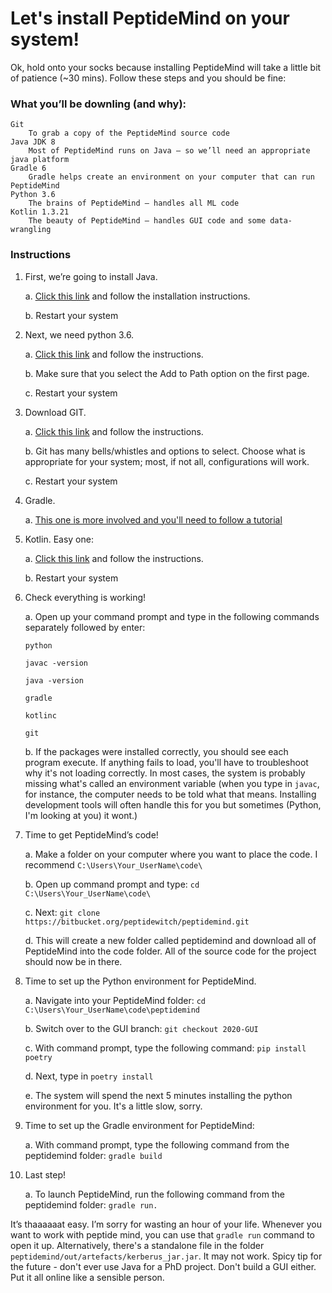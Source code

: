 # Let's install PeptideMind on your system!

Ok, hold onto your socks because installing PeptideMind will take a little bit of patience (~30 mins). Follow these steps and you should be fine:

### What you’ll be downling (and why):
	Git
		To grab a copy of the PeptideMind source code
	Java JDK 8
		Most of PeptideMind runs on Java – so we’ll need an appropriate java platform
    Gradle 6
	    Gradle helps create an environment on your computer that can run PeptideMind 
    Python 3.6
	    The brains of PeptideMind – handles all ML code
	Kotlin 1.3.21
		The beauty of PeptideMind – handles GUI code and some data-wrangling

### Instructions
1.	First, we’re going to install Java.

    a. [Click this link](https://github.com/AdoptOpenJDK/openjdk8-binaries/releases/download/jdk8u265-b01/OpenJDK8U-jdk_x64_windows_hotspot_8u265b01.msi) and follow the installation instructions.

    b. Restart your system

2.	Next, we need python 3.6.

    a. [Click this link](https://www.python.org/ftp/python/3.6.7/python-3.6.7-amd64.exe) and follow the instructions.

    b. Make sure that you select the Add to Path option on the first page.

    c. Restart your system

3.	Download GIT.

    a. [Click this link](https://github.com/git-for-windows/git/releases/download/v2.28.0.windows.1/Git-2.28.0-64-bit.exe) and follow the instructions.

    b. Git has many bells/whistles and options to select. Choose what is appropriate for your system; most, if not all, configurations will work.

    c. Restart your system

4.	Gradle.

    a. [This one is more involved and you'll need to follow a tutorial](https://docs.gradle.org/current/userguide/installation.html)
    
5.	Kotlin. Easy one:

    a. [Click this link](https://github.com/JetBrains/kotlin/releases/download/v1.3.21/kotlin-native-windows-1.3.21.zip) and follow the instructions.

    b. Restart your system

6.	Check everything is working!

    a.	Open up your command prompt and type in the following commands separately followed by enter:

    `python`

    `javac -version`

    `java -version`

    `gradle`

    `kotlinc`

    `git`

    b.	If the packages were installed correctly, you should see each program execute. If anything fails to load, you'll have to troubleshoot why it's not loading correctly. In most cases, the system is probably missing what's called an environment variable (when you type in `javac`, for instance, the computer needs to be told what that means. Installing development tools will often handle this for you but sometimes (Python, I'm looking at you) it wont.)

7.	Time to get PeptideMind’s code!

    a.	Make a folder on your computer where you want to place the code. I recommend `C:\Users\Your_UserName\code\`

    b.	Open up command prompt and type: `cd C:\Users\Your_UserName\code\`

    c.	Next: `git clone https://bitbucket.org/peptidewitch/peptidemind.git`

    d.	This will create a new folder called peptidemind and download all of PeptideMind into the code folder. All of the source code for the project should now be in there.

8.	Time to set up the Python environment for PeptideMind.

    a.  Navigate into your PeptideMind folder: `cd C:\Users\Your_UserName\code\peptidemind`

    b.  Switch over to the GUI branch: `git checkout 2020-GUI`

    c.	With command prompt, type the following command: `pip install poetry`

    d.	Next, type in `poetry install`

    e.  The system will spend the next 5 minutes installing the python environment for you. It's a little slow, sorry.

9.	Time to set up the Gradle environment for PeptideMind:

    a.	With command prompt, type the following command from the peptidemind folder: `gradle build`

10.	Last step!

    a.	To launch PeptideMind, run the following command from the peptidemind folder: `gradle run.`


It’s thaaaaaat easy. I’m sorry for wasting an hour of your life. Whenever you want to work with peptide mind, you can use that `gradle run` command to open it up. Alternatively, there's a standalone file in the folder `peptidemind/out/artefacts/kerberus_jar.jar`. It may not work. Spicy tip for the future - don't ever use Java for a PhD project. Don't build a GUI either. Put it all online like a sensible person.